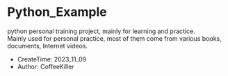 # Python_Example

python personal training project, mainly for learning and practice.   
Mainly used for personal practice, most of them come from various books, documents, Internet videos.  

- CreateTime: 2023_11_09
- Author: CoffeeKiller